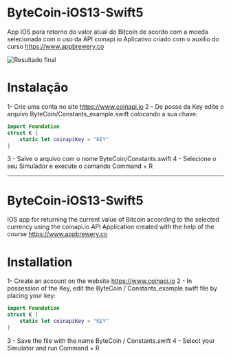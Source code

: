 # ByteCoin-iOS13-Swift5
App IOS para retorno do valor atual do Bitcoin de acordo com a moeda selecionada com o uso da API coinapi.io
Aplicativo criado com o auxílio do curso https://www.appbrewery.co

![Resultado final](/Documentation/layout.png)

# Instalação
1- Crie uma conta no site https://www.coinapi.io
2 - De posse da Key edite o arquivo ByteCoin/Constants_example.swift colocando a sua chave:

```swift
import Foundation
struct K {
    static let coinapiKey = "KEY"
}
```
3 - Salve o arquivo com o nome ByteCoin/Constants.swift
4 - Selecione o seu Simulador e execute o comando Command + R

------------

# ByteCoin-iOS13-Swift5
IOS app for returning the current value of Bitcoin according to the selected currency using the coinapi.io API
Application created with the help of the course https://www.appbrewery.co

# Installation
1- Create an account on the website https://www.coinapi.io
2 - In possession of the Key, edit the ByteCoin / Constants_example.swift file by placing your key:

```swift
import Foundation
struct K {
    static let coinapiKey = "KEY"
}
```
3 - Save the file with the name ByteCoin / Constants.swift
4 - Select your Simulator and run Command + R

